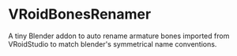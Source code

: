 # VRoidBonesRenamer
A tiny Blender addon to auto rename armature bones imported from VRoidStudio to match blender's symmetrical name conventions.
